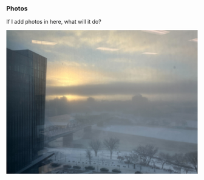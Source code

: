 ### Photos

If I add photos in here, what will it do? 

![2024-01-08. Cold, foggy morning. View to the south over the South Saskatchewan River from the 8th floor of the Nutrien Building, Saskatoon, SK.](photos/2024-01-08.jpg)
